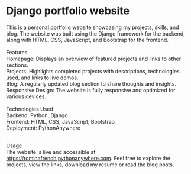 # Django portfolio website


This is a personal portfolio website showcasing my projects, skills, and blog. The website was built using the Django framework for the backend, along with HTML, CSS, JavaScript, and Bootstrap for the frontend. <br><br>
Features <br>
    Homepage: Displays an overview of featured projects and links to other sections.<br>
    Projects: Highlights completed projects with descriptions, technologies used, and links to live demos.<br>
    Blog: A regularly updated blog section to share thoughts and insights.<br>
    Responsive Design: The website is fully responsive and optimized for various devices.
  <br><br>
Technologies Used <br>
    Backend: Python, Django <br>
    Frontend: HTML, CSS, JavaScript, Bootstrap<br>
    Deployment: PythonAnywhere<br>
<br>

Usage <br>
The website is live and accessible at https://rominafrench.pythonanywhere.com. Feel free to explore the projects, view the links, download my resume or read the blog posts.

